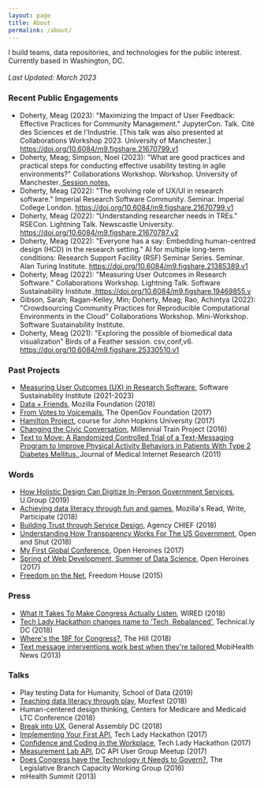 ```yaml
---
layout: page
title: About
permalink: /about/
---
```


  <p> I build teams, data repositories, and technologies for the public interest. Currently based in Washington, DC. 
    <br><br>
    <i>Last Updated: March 2023</i>
  
<h3>Recent Public Engagements</h3>
  <ul>
      <li> Doherty, Meag (2023): "Maximizing the Impact of User Feedback: Effective Practices for Community Management." JupyterCon. Talk. Cité des Sciences et de l'Industrie. [This talk was also presented at Collaborations Workshop 2023. University of Manchester.] <a href="https://doi.org/10.6084/m9.figshare.21670799.v1"> https://doi.org/10.6084/m9.figshare.21670799.v1</a> </li>
      <li> Doherty, Meag; Simpson, Noel (2023): "What are good practices and practical steps for conducting effective usability testing in agile environments?" Collaborations Workshop. Workshop. University of Manchester.<a href="https://docs.google.com/document/d/1VkgD7oqsuLY9x1uMMqHYxbtrOsh_CKZoyLbOOjHBcBQ/edit"> Session notes.</a> </li>
      <li> Doherty, Meag (2022): "The evolving role of UX/UI in research software." Imperial Research Software Community. Seminar. Imperial College London. <a href="https://doi.org/10.6084/m9.figshare.21670799.v1"> https://doi.org/10.6084/m9.figshare.21670799.v1</a> </li>
      <li> Doherty, Meag (2022): "Understanding researcher needs in TREs." RSECon. Lightning Talk. Newscastle University. <a href= "https://doi.org/10.6084/m9.figshare.21670787.v2">https://doi.org/10.6084/m9.figshare.21670787.v2 </a> </li>
      <li>Doherty, Meag (2022): "Everyone has a say: Embedding human-centred design (HCD) in the research setting." AI for multiple long-term conditions: Research Support Facility (RSF) Seminar Series. Seminar. Alan Turing Institute. <a href="https://doi.org/10.6084/m9.figshare.21385389.v1"> https://doi.org/10.6084/m9.figshare.21385389.v1</a> </li>
      <li>Doherty, Meag (2022): "Measuring User Outcomes in Research Software." Collaborations Workshop. Lightning Talk. Software Sustainability Institute.<a href="https://doi.org/10.6084/m9.figshare.19469855.v1"> https://doi.org/10.6084/m9.figshare.19469855.v </a> </li>
      <li>Gibson, Sarah; Ragan-Kelley, Min; Doherty, Meag; Rao, Achintya (2022): "Crowdsourcing Community Practices for Reproducible Computational Environments in the Cloud" Collaborations Workshop. Mini-Workshop. Software Sustainability Institute.</a> </li>
      <li>Doherty, Meag (2021): "Exploring the possible of biomedical data visualization" Birds of a Feather session. csv,conf,v6. <a href="https://doi.org/10.6084/m9.figshare.25330510.v1"> https://doi.org/10.6084/m9.figshare.25330510.v1 </a>
      </li>
    </ul> 

<h3>Past Projects</h3>
    <ul>
      <li><a href="https://figshare.com/articles/presentation/Doherty_2022_SSI_Proposal_pptx/20164511/2" target="_blank">Measuring User Outcomes (UX) in Research Software</a>, Software Sustainability Institute (2021-2023) 
      <li><a href="https://medium.com/read-write-participate/achieving-data-literacy-through-fun-and-games-15375156ebd5" target="_blank"  >Data + Friends</a>, Mozilla Foundation (2018)</li>
      <li><a href="https://v2v.opengovfoundation.org/" target="_blank"  >From Votes to Voicemails</a>, The OpenGov Foundation (2017)</li>
      <li><a href="https://meagdoherty.io/hamilton-project/" target="_blank"  >Hamilton Project</a>, course for John Hopkins University (2017)</li>
      <li><a href="https://web.archive.org/web/20161109000026/https://connectedgovernment.org/2016/07/10/changing-the-civic-conversation-seamus-kraft//" target="_blank"  >Changing the Civic Conversation</a>, Millennial Train Project (2016)</li>
      <li><a href="https://www.ncbi.nlm.nih.gov/pubmed/27864165" target="_blank"  >Text to Move: A Randomized Controlled Trial of a Text-Messaging Program to Improve Physical Activity Behaviors in Patients With Type 2 Diabetes Mellitus.</a>,Journal of Medical Internet Research (2011)
      </li> 
    </ul>

<h3>Words</h3>
    <ul>
      <li><a href="https://u.group/thinking/how-holistic-design-can-digitize-in-person-government-services/" target="_blank"  >How Holistic Design Can Digitize In-Person Government Services</a>, U.Group (2019)</li>
      <li><a href="https://medium.com/read-write-participate/achieving-data-literacy-through-fun-and-games-15375156ebd5" target="_blank"  >Achieving data literacy through fun and games</a>, Mozilla's Read, Write, Participate (2018)</li>
      <li><a href="https://web.archive.org/web/20200812013551/https://u.group/thinking/building-trust-through-service-design/n" target="_blank"  >Building Trust through Service Design</a>, Agency CHIEF (2018)</li>
      <li><a href="https://iranopendata.org/en/blog/understanding-how-transparency-works-for-the-us-government" >Understanding How Transparency Works For The US Government</a>, Open and Shut (2018)</li>
      <li><a href="https://openheroines.org/my-first-global-conference-part-ii-92c58c6d47f" target="_blank"  >My First Global Conference</a>, Open Heroines (2017)</li>
      <li><a href="https://openheroines.org/spring-of-web-development-summer-of-data-science-9af7e9081718" target="_blank"  > Spring of Web Development, Summer of Data Science</a>, Open Heroines (2017)</li>
      <!-- <li><a href="https://connectedgovernment.org/2016/07/10/changing-the-civic-conversation-seamus-kraft/" target="_blank"  >“Changing the Civic Conversation”, Seamus Kraft</a>, Connected Government (2016)</li> -->
      <li><a href="https://freedomhouse.org/report/freedom-net/freedom-net-2014#.XMm5qJNKjBI">Freedom on the Net</a>, Freedom House (2015)</li>
    </ul>

<h3>Press</h3>
    <ul>
      <li><a href="https://www.wired.com/story/opengov-report-congress-constituent-communication/" target="_blank"  >What It Takes To Make Congress Actually Listen</a>, WIRED (2018)</li>
      <li><a href="https://technical.ly/dc/2018/08/23/tech-lady-hackathon-changes-name-to-tech-rebalanced/" target="_blank"  >Tech Lady Hackathon changes name to ‘Tech, Rebalanced’</a>, Technical.ly DC (2018)</li>
      <li><a href="https://medium.com/@loreleikelly/wheres-the-18f-for-congress-642706d8dd01" target="_blank"  >Where's the 18F for Congress?</a>, The Hill (2018)</li>
      <li><a href="http://www.mobihealthnews.com/28123/text-message-interventions-work-best-when-theyre-tailored" target="_blank"  >Text message interventions work best when they're tailored </a> MobiHealth News (2013)</li>
</ul>

<h3>Talks</h3>
    <ul>
      <li>Play testing Data for Humanity, School of Data (2019)</li>
      <li><a href="https://github.com/MozillaFestival/mozfest-program-2018/issues/726" target="_blank"  >Teaching data literacy through play</a>, Mozfest (2018)</li>
      <li>Human-centered design thinking, Centers for Medicare and Medicaid LTC Conference (2018)</li>
      <li><a href="https://generalassemb.ly/instructors/meag-doherty/16322" target="_blank"  >Break into UX</a>, General Assembly DC (2018)</li>
      <li><a href="https://techladyhackathon.org/workshops.html" target="_blank"  >Implementing Your First API</a>, Tech Lady Hackathon (2017)</li>
      <li><a href="https://techladyhackathon.org/workshops.html" target="_blank"  >Confidence and Coding in the Workplace</a>, Tech Lady Hackathon (2017)</li>
      <li><a href="https://www.meetup.com/DC-Web-API-User-Group/events/243648081/" target="_blank"  >Measurement Lab API</a>, DC API User Group Meetup (2017)</li>
      <li><a href="http://www.legbranch.com/theblog/2017/2/3/video-of-meeting-on-does-congress-have-the-technology-it-needs-to-govern" target="_blank"  > Does Congress have the Technology it Needs to Govern?</a>, The Legislative Branch Capacity
        Working Group (2016)</li>
      <li>mHealth Summit (2013)</li>
    </ul>